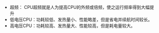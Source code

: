 - 超频： CPU超频就是人为提高CPU的外频或倍频，使之运行频率得到大幅提升
- 低电压CPU：功耗较低、发热量小、性能略差，但是省电并续航时间较长。
- 高电压CPU：功耗较高、发热量大、性能较高，但是耗电量较大。